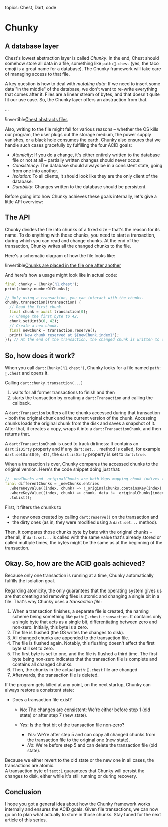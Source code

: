 topics: Chest, Dart, code

# Chunky

## A database layer

Chest's lowest abstraction layer is called *Chunky*.
In the end, Chest should somehow store all data in a file, something like `path:🌮.chest` (yes, the taco emoji is a great name for a database). The Chunky framework will take care of managing access to that file.

A key question is how to deal with *mutating data*:
If we need to insert some data "in the middle" of the database, we don't want to re-write everything that comes after it.
Files are a linear stream of bytes, and that doesn't quite fit our use case. So, the Chunky layer offers an abstraction from that.

...

!invertible[Chest abstracts files](files/chest-chunky-layers.webp)

Also, writing to the file might fail for various reasons – whether the OS kills our program, the user plugs out the storage medium, the power supply vanishes, or a black hole consumes the earth. Chunky also ensures that we handle such cases gracefully by fulfilling the four ACID goals:

- *Atomicity*: If you do a change, it's either entirely written to the database file or not at all – partially written changes should never occur.
- *Consistency*: The database should always be in a consistent state, going from one into another.
- *Isolation*: To all clients, it should look like they are the only client of the database.
- *Durability*: Changes written to the database should be persistent.

Before going into how Chunky achieves these goals internally, let's give a little API overview:

## The API

Chunky divides the file into chunks of a fixed size – that's the reason for its name.
To do anything with those chunks, you need to start a transaction, during which you can read and change chunks.
At the end of the transaction, Chunky writes all the changed chunks to the file.

Here's a schematic diagram of how the file looks like:

!invertible[Chunks are placed in the file one after another](files/chest-chunky-chunks.webp)

And here's how a usage might look like in actual code:

```dart
final chunky = Chunky('🌮.chest');
print(chunky.numberOfChunks);

// Only using a transaction, you can interact with the chunks.
chunky.transaction((transaction) {
  // Read the first chunk.
  final chunk = await transaction[0];
  // Change the first byte to 42.
  chunk.setUint8(0, 42);
  // Create a new chunk.
  final newChunk = transaction.reserve();
  print('New chunk reserved at ${newChunk.index}');
}); // At the end of the transaction, the changed chunk is written to disk.
```

## So, how does it work?

When you call `dart:Chunky('🌮.chest')`, Chunky looks for a file named `path:🌮.chest` and opens it.

Calling `dart:chunky.transaction(...)`

1.  waits for all former transactions to finish and then
2.  starts the transaction by creating a `dart:Transaction` and calling the callback.

A `dart:Transaction` buffers all the chunks accessed during that transaction – both the original chunk and the current version of the chunk.
Accessing chunks loads the original chunk from the disk and saves a snapshot of it.
After that, it creates a copy, wraps it into a `dart:TransactionChunk`, and then returns that.

A `dart:TransactionChunk` is used to track dirtiness: It contains an `dart:isDirty` property and if any `dart:set...` method is called, for example `dart:setUint8(0, 42)`, the `dart:isDirty` property is set to `dart:true`.

When a transaction is over, Chunky compares the accessed chunks to the original version.
Here's the code snippet doing just that:

```dart
// _newChunks and _originalChunks are both Maps mapping chunk indizes to chunks.
final differentChunks = _newChunks.entries
  .whereKeyValue((index, chunk) => !_originalChunks.containsKey(index) || chunk.isDirty)
  .whereKeyValue((index, chunk) => chunk._data != _originalChunks[index])
  .toList();
```

First, it filters the chunks to

- the new ones created by calling `dart:reserve()` on the transaction and
- the dirty ones (as in, they were modified using a `dart:set...` method).

Then, it compares those chunks byte by bate with the original chunks – after all, if `dart:set...` is called with the same value that's already stored or called multiple times, the bytes might be the same as at the beginning of the transaction.

## Okay. So, how are the ACID goals achieved?

Because only one transaction is running at a time, Chunky automatically fulfills the isolation goal.

Regarding atomicity, the only guarantees that the operating system gives us are that creating and removing files is atomic and changing a single bit in a file.
That's why Chunky uses a *transaction file*:

1.  When a transaction finishes, a separate file is created, the naming scheme being something like `path:🌮.chest.transaction`. It contains only a single byte that acts as a single bit, differentiating between zero and non-zero. Initially, this byte is a zero.
2.  The file is flushed (the OS writes the changes to disk).
3.  All changed chunks are appended to the transaction file.
4.  The file is flushed again. Notably, this flushing doesn't affect the first byte still set to zero.
5.  The first byte is set to one, and the file is flushed a third time. The first byte being non-zero indicates that the transaction file is complete and contains all changed chunks.
6.  Then, the chunks in the actual `path:🌮.chest` file are changed.
7.  Afterwards, the transaction file is deleted.

If the program gets killed at any point, on the next startup, Chunky can always restore a consistent state:

- Does a transaction file exist?
  
  - *No*: The changes are consistent: We're either before step 1 (old state) or after step 7 (new state).
  - *Yes*: Is the first bit of the transaction file non-zero?
    
    - *Yes*: We're after step 5 and can copy all changed chunks from the transaction file to the original one (new state).
    - *No*: We're before step 5 and can delete the transaction file (old state).

Because we either revert to the old state or the new one in all cases, the transactions are atomic.  
A transaction byte of `text:1` guarantees that Chunky will persist the changes to disk, either while it's still running or during recovery.

## Conclusion

I hope you got a general idea about how the Chunky framework works internally and ensures the ACID goals.
Given file transactions, we can now go on to plan what actually to store in those chunks.
Stay tuned for the next article of this series.

